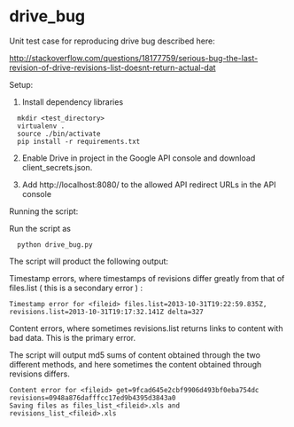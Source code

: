 drive_bug
=========

Unit test case for reproducing drive bug described here:

http://stackoverflow.com/questions/18177759/serious-bug-the-last-revision-of-drive-revisions-list-doesnt-return-actual-dat


Setup:

1. Install dependency libraries

```
  mkdir <test_directory>
  virtualenv .
  source ./bin/activate
  pip install -r requirements.txt
```

2. Enable Drive in project in the Google API console and download client_secrets.json.

3. Add http://localhost:8080/ to the allowed API redirect URLs in the API console

Running the script:

Run the script as

```
  python drive_bug.py
```

The script will product the following output:

Timestamp errors, where timestamps of revisions differ greatly from that of files.list ( this is a secondary error ) :
```
Timestamp error for <fileid> files.list=2013-10-31T19:22:59.835Z, revisions.list=2013-10-31T19:17:32.141Z delta=327
```

Content errors, where sometimes revisions.list returns links to content with bad data. This is the primary error.

The script will output md5 sums of content obtained through the two different methods, and
here sometimes the content obtained through revisions differs.

```
Content error for <fileid> get=9fcad645e2cbf9906d493bf0eba754dc revisions=0948a876dafffcc17ed9b4395d3843a0
Saving files as files_list_<fileid>.xls and revisions_list_<fileid>.xls
```
